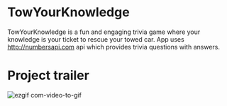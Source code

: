 # TowYourKnowledge
TowYourKnowledge is a fun and engaging trivia game where your knowledge is your ticket to rescue your towed car. App uses http://numbersapi.com api which provides trivia questions with answers.
# Project trailer
![ezgif com-video-to-gif](https://github.com/janisruduks/TowYourKnowledge/assets/37122372/89833e0e-338b-47e0-b687-db7dc5495dc7)
